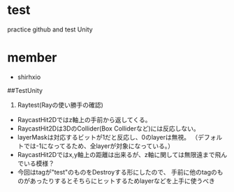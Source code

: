 # test
practice github and test Unity

# member
* shirhxio

##TestUnity
1. Raytest(Rayの使い勝手の確認)
  * RaycastHit2Dではz軸上の手前から返してくる。
  * RaycastHit2Dは3DのCollider(Box Colliderなど)には反応しない。
  * layerMaskは対応するビットが1だと反応し、0のlayerは無視。
      （デフォルトでは-1になってるため、全layerが対象になっている。）
  * RaycastHit2Dではx,y軸上の距離は出来るが、z軸に関しては無限遠まで飛んでいる模様？
  * 今回はtagが"test"のものをDestroyする形にしたので、
        手前に他のtagのものがあったりするとそちらにヒットするためlayerなどを上手に使うべき
